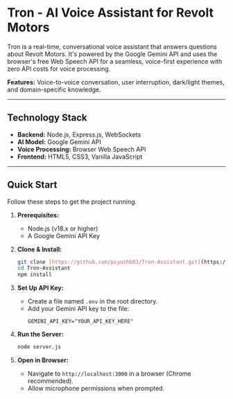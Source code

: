 # Tron - AI Voice Assistant for Revolt Motors

Tron is a real-time, conversational voice assistant that answers questions about Revolt Motors. It's powered by the Google Gemini API and uses the browser's free Web Speech API for a seamless, voice-first experience with zero API costs for voice processing.

**Features:** Voice-to-voice conversation, user interruption, dark/light themes, and domain-specific knowledge.

---

## Technology Stack

* **Backend:** Node.js, Express.js, WebSockets
* **AI Model:** Google Gemini API
* **Voice Processing:** Browser Web Speech API
* **Frontend:** HTML5, CSS3, Vanilla JavaScript

---

## Quick Start

Follow these steps to get the project running.

1.  **Prerequisites:**
    * Node.js (v18.x or higher)
    * A Google Gemini API Key

2.  **Clone & Install:**
    ```bash
    git clone [https://github.com/piyushb03/Tron-Assistant.git](https://github.com/piyushb03/Tron-Assistant.git)
    cd Tron-Assistant
    npm install
    ```

3.  **Set Up API Key:**
    * Create a file named `.env` in the root directory.
    * Add your Gemini API key to the file:
        ```
        GEMINI_API_KEY="YOUR_API_KEY_HERE"
        ```

4.  **Run the Server:**
    ```bash
    node server.js
    ```

5.  **Open in Browser:**
    * Navigate to `http://localhost:3000` in a browser (Chrome recommended).
    * Allow microphone permissions when prompted.

